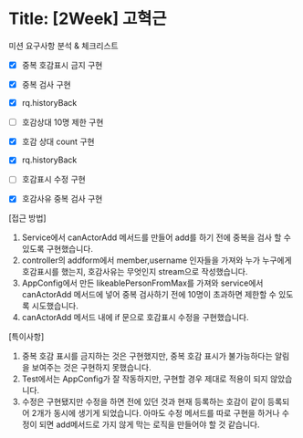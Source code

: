 # Title: [2Week] 고혁근
미션 요구사항 분석 & 체크리스트

- [x] 중복 호감표시 금지 구현
- [x] 중복 검사 구현
- [x] rq.historyBack

- [ ] 호감상대 10명 제한 구현
- [x] 호감 상대 count 구현
- [x] rq.historyBack

- [ ] 호감표시 수정 구현
- [x] 호감사유 중복 검사 구현



[접근 방법]

1. Service에서 canActorAdd 메서드를 만들어 add를 하기 전에 중복을 검사 할 수 있도록 구현했습니다.
2. controller의 addform에서 member,username 인자들을 가져와 누가 누구에게 호감표시를 했는지, 호감사유는 무엇인지 stream으로 작성했습니다.
3. AppConfig에서 만든 likeablePersonFromMax를 가져와 service에서 canActorAdd 메서드에 넣어 중복 검사하기 전에 10명이 초과하면 제한할 수 있도록 시도했습니다.
4. canActorAdd 메서드 내에 if 문으로 호감표시 수정을 구현했습니다. 



[특이사항]
1. 중복 호감 표시를 금지하는 것은 구현했지만, 중복 호감 표시가 불가능하다는 알림을 보여주는 것은 구현하지 못했습니다.
2. Test에서는 AppConfig가 잘 작동하지만, 구현할 경우 제대로 적용이 되지 않았습니다.
3. 수정은 구현됐지만 수정을 하면 전에 있던 것과 현재 등록하는 호감이 같이 등록되어 2개가 동시에 생기게 되었습니다. 아마도 수정 메서드를 따로 구현을 하거나 수정이 되면 add메서드로 가지 않게 막는 로직을 만들어야 할 것 같습니다. 
